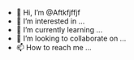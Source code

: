 - 👋 Hi, I’m @Aftkfjffjf
- 👀 I’m interested in ...
- 🌱 I’m currently learning ...
- 💞️ I’m looking to collaborate on ...
- 📫 How to reach me ...

<!---
Aftkfjffjf/Aftkfjffjf is a ✨ special ✨ repository because its `README.md` (this file) appears on your GitHub profile.
You can click the Preview link to take a look at your changes.
--->
